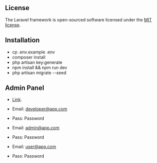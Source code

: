 ## License

The Laravel framework is open-sourced software licensed under the [MIT license](https://opensource.org/licenses/MIT).

## Installation

-   cp .env.example .env
-   composer install
-   php artisan key:generate
-   npm install && npm run dev
-   php artisan migrate --seed

## Admin Panel

-   [Link](http://127.0.0.1:8000/admin).

-   Email: developer@app.com
-   Pass: Password

-   Email: admin@app.com
-   Pass: Password

-   Email: user@app.com
-   Pass: Password

